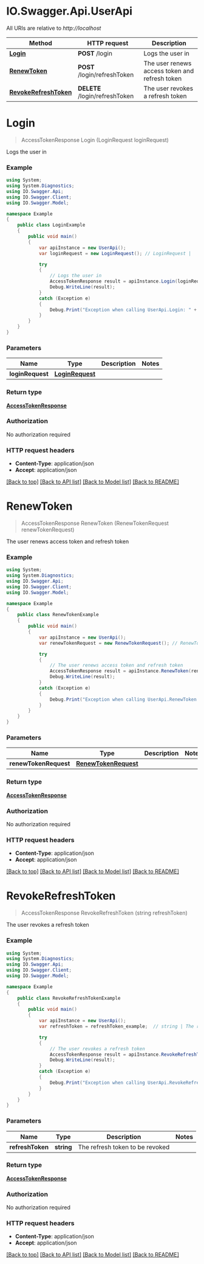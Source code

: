 # IO.Swagger.Api.UserApi

All URIs are relative to *http://localhost*

Method | HTTP request | Description
------------- | ------------- | -------------
[**Login**](UserApi.md#login) | **POST** /login | Logs the user in
[**RenewToken**](UserApi.md#renewtoken) | **POST** /login/refreshToken | The user renews access token and refresh token
[**RevokeRefreshToken**](UserApi.md#revokerefreshtoken) | **DELETE** /login/refreshToken | The user revokes a refresh token


<a name="login"></a>
# **Login**
> AccessTokenResponse Login (LoginRequest loginRequest)

Logs the user in

### Example
```csharp
using System;
using System.Diagnostics;
using IO.Swagger.Api;
using IO.Swagger.Client;
using IO.Swagger.Model;

namespace Example
{
    public class LoginExample
    {
        public void main()
        {
            var apiInstance = new UserApi();
            var loginRequest = new LoginRequest(); // LoginRequest | 

            try
            {
                // Logs the user in
                AccessTokenResponse result = apiInstance.Login(loginRequest);
                Debug.WriteLine(result);
            }
            catch (Exception e)
            {
                Debug.Print("Exception when calling UserApi.Login: " + e.Message );
            }
        }
    }
}
```

### Parameters

Name | Type | Description  | Notes
------------- | ------------- | ------------- | -------------
 **loginRequest** | [**LoginRequest**](LoginRequest.md)|  | 

### Return type

[**AccessTokenResponse**](AccessTokenResponse.md)

### Authorization

No authorization required

### HTTP request headers

 - **Content-Type**: application/json
 - **Accept**: application/json

[[Back to top]](#) [[Back to API list]](../README.md#documentation-for-api-endpoints) [[Back to Model list]](../README.md#documentation-for-models) [[Back to README]](../README.md)

<a name="renewtoken"></a>
# **RenewToken**
> AccessTokenResponse RenewToken (RenewTokenRequest renewTokenRequest)

The user renews access token and refresh token

### Example
```csharp
using System;
using System.Diagnostics;
using IO.Swagger.Api;
using IO.Swagger.Client;
using IO.Swagger.Model;

namespace Example
{
    public class RenewTokenExample
    {
        public void main()
        {
            var apiInstance = new UserApi();
            var renewTokenRequest = new RenewTokenRequest(); // RenewTokenRequest | 

            try
            {
                // The user renews access token and refresh token
                AccessTokenResponse result = apiInstance.RenewToken(renewTokenRequest);
                Debug.WriteLine(result);
            }
            catch (Exception e)
            {
                Debug.Print("Exception when calling UserApi.RenewToken: " + e.Message );
            }
        }
    }
}
```

### Parameters

Name | Type | Description  | Notes
------------- | ------------- | ------------- | -------------
 **renewTokenRequest** | [**RenewTokenRequest**](RenewTokenRequest.md)|  | 

### Return type

[**AccessTokenResponse**](AccessTokenResponse.md)

### Authorization

No authorization required

### HTTP request headers

 - **Content-Type**: application/json
 - **Accept**: application/json

[[Back to top]](#) [[Back to API list]](../README.md#documentation-for-api-endpoints) [[Back to Model list]](../README.md#documentation-for-models) [[Back to README]](../README.md)

<a name="revokerefreshtoken"></a>
# **RevokeRefreshToken**
> AccessTokenResponse RevokeRefreshToken (string refreshToken)

The user revokes a refresh token

### Example
```csharp
using System;
using System.Diagnostics;
using IO.Swagger.Api;
using IO.Swagger.Client;
using IO.Swagger.Model;

namespace Example
{
    public class RevokeRefreshTokenExample
    {
        public void main()
        {
            var apiInstance = new UserApi();
            var refreshToken = refreshToken_example;  // string | The refresh token to be revoked

            try
            {
                // The user revokes a refresh token
                AccessTokenResponse result = apiInstance.RevokeRefreshToken(refreshToken);
                Debug.WriteLine(result);
            }
            catch (Exception e)
            {
                Debug.Print("Exception when calling UserApi.RevokeRefreshToken: " + e.Message );
            }
        }
    }
}
```

### Parameters

Name | Type | Description  | Notes
------------- | ------------- | ------------- | -------------
 **refreshToken** | **string**| The refresh token to be revoked | 

### Return type

[**AccessTokenResponse**](AccessTokenResponse.md)

### Authorization

No authorization required

### HTTP request headers

 - **Content-Type**: application/json
 - **Accept**: application/json

[[Back to top]](#) [[Back to API list]](../README.md#documentation-for-api-endpoints) [[Back to Model list]](../README.md#documentation-for-models) [[Back to README]](../README.md)


